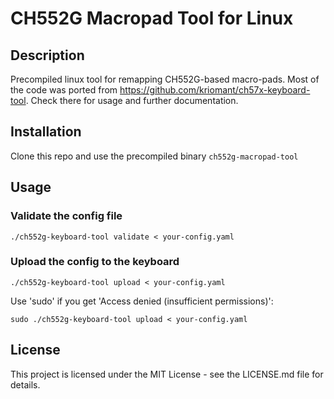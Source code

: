 # CH552G Macropad Tool for Linux
## Description
Precompiled linux tool for remapping CH552G-based macro-pads. Most of the code was ported from https://github.com/kriomant/ch57x-keyboard-tool. Check there for usage and further documentation.

## Installation
Clone this repo and use the precompiled binary `ch552g-macropad-tool`

## Usage
### Validate the config file

```shell
./ch552g-keyboard-tool validate < your-config.yaml
```

### Upload the config to the keyboard

```shell
./ch552g-keyboard-tool upload < your-config.yaml
```

Use 'sudo' if you get 'Access denied (insufficient permissions)':

```shell
sudo ./ch552g-keyboard-tool upload < your-config.yaml
```

## License
This project is licensed under the MIT License - see the LICENSE.md file for details.
